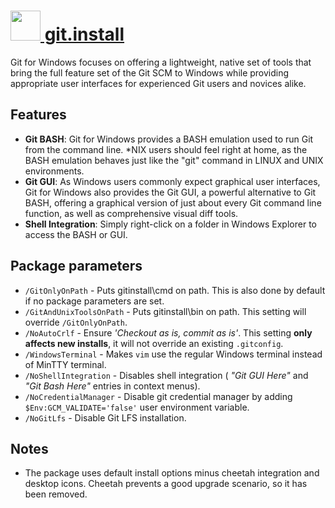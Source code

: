 # [<img src="" height="48" width="48" /> git.install](https://chocolatey.org/packages/git.install)

Git for Windows focuses on offering a lightweight, native set of tools that bring the full feature set of the Git SCM to Windows while providing appropriate user interfaces for experienced Git users and novices alike.

## Features

* **Git BASH**: Git for Windows provides a BASH emulation used to run Git from the command line. *NIX users should feel right at home, as the BASH emulation behaves just like the "git" command in LINUX and UNIX environments.
* **Git GUI**: As Windows users commonly expect graphical user interfaces, Git for Windows also provides the Git GUI, a powerful alternative to Git BASH, offering a graphical version of just about every Git command line function, as well as comprehensive visual diff tools.
* **Shell Integration**: Simply right-click on a folder in Windows Explorer to access the BASH or GUI.

## Package parameters

- `/GitOnlyOnPath` - Puts gitinstall\cmd on path. This is also done by default if no package parameters are set.
- `/GitAndUnixToolsOnPath` - Puts gitinstall\bin on path. This setting will override `/GitOnlyOnPath`.
- `/NoAutoCrlf` - Ensure _'Checkout as is, commit as is'_. This setting **only affects new installs**, it will not override an existing `.gitconfig`.
- `/WindowsTerminal` - Makes `vim` use the regular Windows terminal instead of MinTTY terminal.
- `/NoShellIntegration` - Disables shell integration ( _"Git GUI Here"_ and _"Git Bash Here"_ entries in context menus).
- `/NoCredentialManager` - Disable git credential manager by adding `$Env:GCM_VALIDATE='false'` user environment variable.
- `/NoGitLfs` - Disable Git LFS installation.

## Notes

- The package uses default install options minus cheetah integration and desktop icons. Cheetah prevents a good upgrade scenario, so it has been removed.
